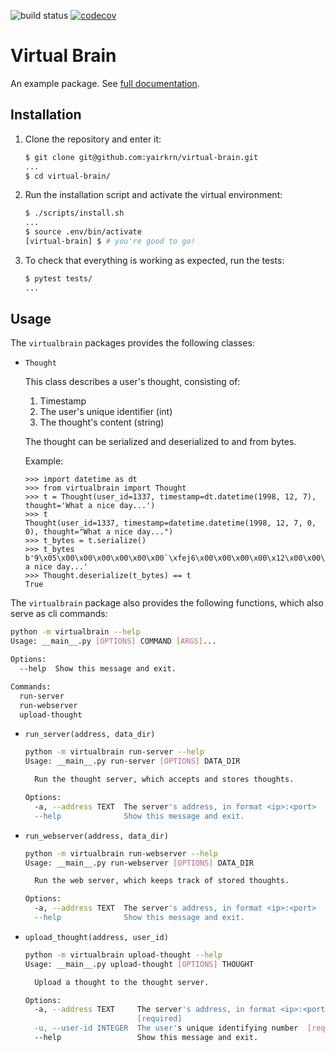 ![build status](https://travis-ci.org/yairkrn/virtual-brain.svg?branch=master)
[![codecov](https://codecov.io/gh/yairkrn/virtual-brain/branch/master/graph/badge.svg)](https://codecov.io/gh/yairkrn/virtual-brain)

# Virtual Brain

An example package. See [full documentation](https://virtual-brain.readthedocs.io/en/latest/).

## Installation

1. Clone the repository and enter it:

    ```sh
    $ git clone git@github.com:yairkrn/virtual-brain.git
    ...
    $ cd virtual-brain/
    ```

2. Run the installation script and activate the virtual environment:

    ```sh
    $ ./scripts/install.sh
    ...
    $ source .env/bin/activate
    [virtual-brain] $ # you're good to go!
    ```

3. To check that everything is working as expected, run the tests:


    ```sh
    $ pytest tests/
    ...
    ```

## Usage

The `virtualbrain` packages provides the following classes:

- `Thought`

    This class describes a user's thought, consisting of:
    1. Timestamp
    2. The user's unique identifier (int)
    3. The thought's content (string)

    The thought can be serialized and deserialized to and from bytes.
    
    Example:
    ```pycon
	>>> import datetime as dt
	>>> from virtualbrain import Thought
	>>> t = Thought(user_id=1337, timestamp=dt.datetime(1998, 12, 7), thought='What a nice day...')
	>>> t
	Thought(user_id=1337, timestamp=datetime.datetime(1998, 12, 7, 0, 0), thought="What a nice day...")
	>>> t_bytes = t.serialize()
	>>> t_bytes
	b'9\x05\x00\x00\x00\x00\x00\x00`\xfej6\x00\x00\x00\x00\x12\x00\x00\x00What a nice day...'
	>>> Thought.deserialize(t_bytes) == t
	True
    ```


The `virtualbrain` package also provides the following functions, which also serve as cli commands:

```sh
python -m virtualbrain --help
Usage: __main__.py [OPTIONS] COMMAND [ARGS]...

Options:
  --help  Show this message and exit.

Commands:
  run-server
  run-webserver
  upload-thought
```

- `run_server(address, data_dir)`
	```sh
	python -m virtualbrain run-server --help
	Usage: __main__.py run-server [OPTIONS] DATA_DIR

	  Run the thought server, which accepts and stores thoughts.

	Options:
	  -a, --address TEXT  The server's address, in format <ip>:<port>  [required]
	  --help              Show this message and exit.
	```

- `run_webserver(address, data_dir)`
	```sh
	python -m virtualbrain run-webserver --help
	Usage: __main__.py run-webserver [OPTIONS] DATA_DIR

	  Run the web server, which keeps track of stored thoughts.

	Options:
	  -a, --address TEXT  The server's address, in format <ip>:<port>  [required]
	  --help              Show this message and exit.
	```

- `upload_thought(address, user_id)`
	```sh
	python -m virtualbrain upload-thought --help
	Usage: __main__.py upload-thought [OPTIONS] THOUGHT

	  Upload a thought to the thought server.

	Options:
	  -a, --address TEXT     The server's address, in format <ip>:<port>
	                         [required]
	  -u, --user-id INTEGER  The user's unique identifying number  [required]
	  --help                 Show this message and exit.
	```